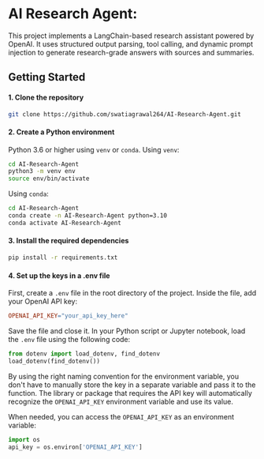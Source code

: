 # AI Research Agent: 

This project implements a LangChain-based research assistant powered by OpenAI. 
It uses structured output parsing, tool calling, and dynamic prompt injection to generate research-grade answers with sources and summaries.

## Getting Started

#### 1. Clone the repository

```bash
git clone https://github.com/swatiagrawal264/AI-Research-Agent.git
```

#### 2. Create a Python environment

Python 3.6 or higher using `venv` or `conda`. Using `venv`:

``` bash
cd AI-Research-Agent
python3 -m venv env
source env/bin/activate
```

Using `conda`:
``` bash
cd AI-Research-Agent
conda create -n AI-Research-Agent python=3.10
conda activate AI-Research-Agent
```

#### 3. Install the required dependencies
``` bash
pip install -r requirements.txt
```

#### 4. Set up the keys in a .env file

First, create a `.env` file in the root directory of the project. Inside the file, add your OpenAI API key:

```makefile
OPENAI_API_KEY="your_api_key_here"
```

Save the file and close it. In your Python script or Jupyter notebook, load the `.env` file using the following code:
```python
from dotenv import load_dotenv, find_dotenv
load_dotenv(find_dotenv())
```

By using the right naming convention for the environment variable, you don't have to manually store the key in a separate variable and pass it to the function. The library or package that requires the API key will automatically recognize the `OPENAI_API_KEY` environment variable and use its value.

When needed, you can access the `OPENAI_API_KEY` as an environment variable:
```python
import os
api_key = os.environ['OPENAI_API_KEY']
```
